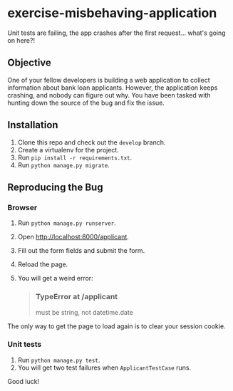 # exercise-misbehaving-application
Unit tests are failing, the app crashes after the first request... what's going on here?!

## Objective
One of your fellow developers is building a web application to collect information about bank loan applicants.  However,
  the application keeps crashing, and nobody can figure out why.  You have been tasked with hunting down the source of
  the bug and fix the issue.

## Installation
1. Clone this repo and check out the `develop` branch.
2. Create a virtualenv for the project.
3. Run `pip install -r requirements.txt`.
4. Run `python manage.py migrate`.

## Reproducing the Bug
### Browser
1. Run `python manage.py runserver`.
2. Open <http://localhost:8000/applicant>.
3. Fill out the form fields and submit the form.
4. Reload the page.
5. You will get a weird error:

    > ### TypeError at /applicant  
    > must be string, not datetime.date
     
The only way to get the page to load again is to clear your session cookie.
    
### Unit tests
1. Run `python manage.py test`.
2. You will get two test failures when `ApplicantTestCase` runs.

Good luck!
